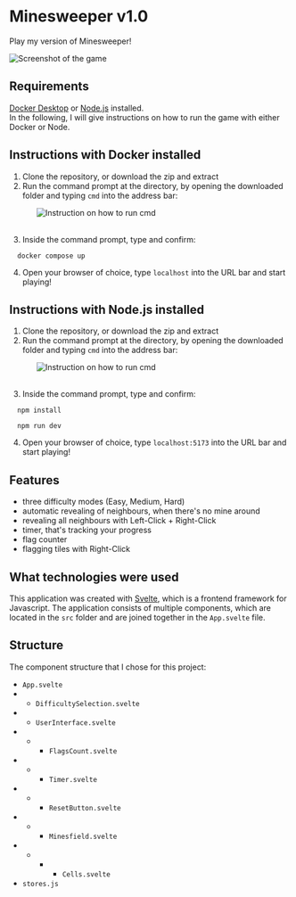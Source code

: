 # Minesweeper v1.0

Play my version of Minesweeper!

![Screenshot of the game](minesweeper-screenshot.png)

## Requirements

[Docker Desktop](https://www.docker.com/products/docker-desktop/) or [Node.js](https://nodejs.org/en/) installed. <br>
In the following, I will give instructions on how to run the game with either Docker or Node.

## Instructions with Docker installed

1. Clone the repository, or download the zip and extract
2. Run the command prompt at the directory, by opening the downloaded folder and typing `cmd` into the address bar:<br>

<div style="margin-left: 25px;"> &nbsp;&nbsp;&nbsp;&nbsp;&nbsp;&nbsp;<img src="runcmd.png" alt="Instruction on how to run cmd"> </div> <br>

3. Inside the command prompt, type and confirm:
```
  docker compose up
```
4. Open your browser of choice, type `localhost` into the URL bar and start playing!

## Instructions with Node.js installed

1. Clone the repository, or download the zip and extract
2. Run the command prompt at the directory, by opening the downloaded folder and typing `cmd` into the address bar:<br>

<div style="margin-left: 25px;"> &nbsp;&nbsp;&nbsp;&nbsp;&nbsp;&nbsp;<img src="runcmd.png" alt="Instruction on how to run cmd"> </div> <br>

3. Inside the command prompt, type and confirm:
```
  npm install 
```
```
  npm run dev
```
4. Open your browser of choice, type `localhost:5173` into the URL bar and start playing!

## Features
- three difficulty modes (Easy, Medium, Hard)
- automatic revealing of neighbours, when there's no mine around
- revealing all neighbours with Left-Click + Right-Click
- timer, that's tracking your progress
- flag counter
- flagging tiles with Right-Click


## What technologies were used

This application was created with [Svelte](https://svelte.dev/), which is a frontend framework for Javascript. 
The application consists of multiple components, which are located in the `src` folder and are joined together in the `App.svelte` file.

## Structure
The component structure that I chose for this project:
- `App.svelte`
- - `DifficultySelection.svelte`
- - `UserInterface.svelte`
- - - `FlagsCount.svelte`
- - - `Timer.svelte`
- - - `ResetButton.svelte`
- - - `Minesfield.svelte`
- - - - `Cells.svelte`
- `stores.js`